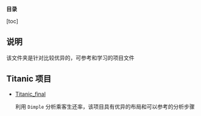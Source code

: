 **目录**

[toc]

## 说明
该文件夹是针对比较优异的，可参考和学习的项目文件

## Titanic 项目

* [Titanic_final](./Titanic/Titanic_final.html)
    
    利用 `Dimple` 分析乘客生还率，该项目具有优异的布局和可以参考的分析步骤